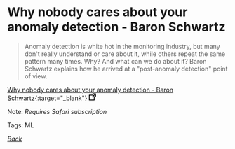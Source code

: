 # Why nobody cares about your anomaly detection - Baron Schwartz

> Anomaly detection is white hot in the monitoring industry, but many don't really understand or care about it, while others repeat the same pattern many times. Why? And what can we do about it? Baron Schwartz explains how he arrived at a "post-anomaly detection" point of view.

[Why nobody cares about your anomaly detection - Baron Schwartz](https://learning.oreilly.com/videos/strata-data-conference/9781492025955/9781492025955-video319151){:target="_blank"} ![external redirect](../../img/ext-redir.png)

Note: _Requires Safari subscription_

Tags: ML

[_Back_](../)
